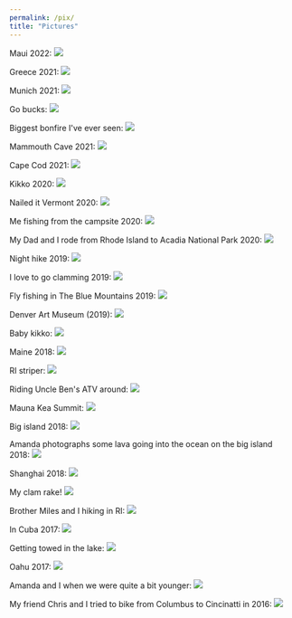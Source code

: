 ```yaml
---
permalink: /pix/
title: "Pictures"
---
```




Maui 2022:
![](/images/maui.jpg)

Greece 2021:
![](/images/greece.jpg)

Munich 2021:
![](/images/munich.jpg)

Go bucks:
![](/images/bucks.jpg)

Biggest bonfire I've ever seen:
![](/images/fire.jpg)

Mammouth Cave 2021:
![](/images/cave.jpg)

Cape Cod 2021:
![](/images/cape.jpg)

Kikko 2020:
![](/images/kikko2.jpg)

Nailed it Vermont 2020:
![](/images/vermont.jpg)

Me fishing from the campsite 2020:
![](/images/mainefish.JPG)

My Dad and I rode from Rhode Island to Acadia National Park 2020: 
![](/images/motopic.jpg)

Night hike 2019:
![](/images/hike.jpg)

I love to go clamming 2019:
![](/images/clam.jpg)

Fly fishing in The Blue Mountains 2019:
![](/images/fly.jpg)

Denver Art Museum (2019):
![](/images/denver.jpg)

Baby kikko:
![](/images/kikko1.JPG)

Maine 2018:
![](/images/acadia1.JPG)

RI striper:
![](/images/striper.JPG)

Riding Uncle Ben's ATV around:
![](/images/atv.JPG)

Mauna Kea Summit:
![](/images/kea.JPG)

Big island 2018:
![](/images/big.PNG)

Amanda photographs some lava going into the ocean on the big island 2018:
![](/images/lava.JPG)

Shanghai 2018:
![](/images/china.JPG)

My clam rake!
![](/images/rake.JPG)

Brother Miles and I hiking in RI:
![](/images/miles.JPG)

In Cuba 2017:
![](/images/cuba.JPG)

Getting towed in the lake:
![](/images/tow.JPG)

Oahu 2017:
![](/images/oahu2017.JPG)

Amanda and I when we were quite a bit younger:
![](/images/wed.jpg)

My friend Chris and I tried to bike from Columbus to Cincinatti in 2016:
![](/images/ohb1.jpg)
